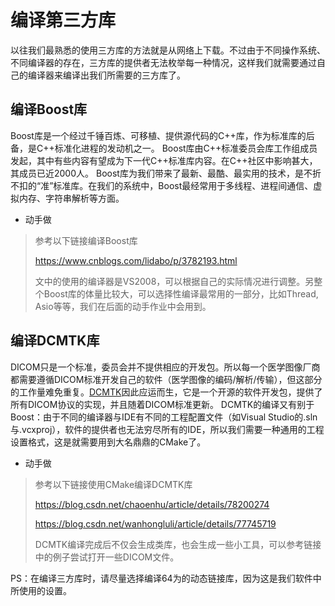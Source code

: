 # 编译第三方库

以往我们最熟悉的使用三方库的方法就是从网络上下载。不过由于不同操作系统、不同编译器的存在，三方库的提供者无法枚举每一种情况，这样我们就需要通过自己的编译器来编译出我们所需要的三方库了。

## 编译Boost库

Boost库是一个经过千锤百炼、可移植、提供源代码的C++库，作为标准库的后备，是C++标准化进程的发动机之一。 Boost库由C++标准委员会库工作组成员发起，其中有些内容有望成为下一代C++标准库内容。在C++社区中影响甚大，其成员已近2000人。 Boost库为我们带来了最新、最酷、最实用的技术，是不折不扣的“准”标准库。在我们的系统中，Boost最经常用于多线程、进程间通信、虚拟内存、字符串解析等方面。

+ 动手做
> 参考以下链接编译Boost库
> 
> https://www.cnblogs.com/lidabo/p/3782193.html
> 
> 文中的使用的编译器是VS2008，可以根据自己的实际情况进行调整。另整个Boost库的体量比较大，可以选择性编译最常用的一部分，比如Thread, Asio等等，我们在后面的动手作业中会用到。

## 编译DCMTK库

DICOM只是一个标准，委员会并不提供相应的开发包。所以每一个医学图像厂商都需要遵循DICOM标准开发自己的软件（医学图像的编码/解析/传输），但这部分的工作量难免重复。[DCMTK](https://www.dcmtk.org/dcmtk.php.en)因此应运而生，它是一个开源的软件开发包，提供了所有DICOM协议的实现，并且随着DICOM标准更新。
DCMTK的编译又有别于Boost：由于不同的编译器与IDE有不同的工程配置文件（如Visual Studio的.sln与.vcxproj），软件的提供者也无法穷尽所有的IDE，所以我们需要一种通用的工程设置格式，这是就需要用到大名鼎鼎的CMake了。

+ 动手做
> 参考以下链接使用CMake编译DCMTK库
> 
> https://blog.csdn.net/chaoenhu/article/details/78200274
> 
> https://blog.csdn.net/wanhongluli/article/details/77745719
> 
> DCMTK编译完成后不仅会生成类库，也会生成一些小工具，可以参考链接中的例子尝试打开一些DICOM文件。


PS：在编译三方库时，请尽量选择编译64为的动态链接库，因为这是我们软件中所使用的设置。